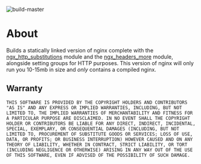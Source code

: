![build-master](https://github.com/TeddiO/custom-nginx/workflows/build-master/badge.svg?branch=master)
# About
Builds a statically linked version of nginx complete with the [ngx_http_substitutions](https://github.com/yaoweibin/ngx_http_substitutions_filter_module) module and the [ngx_headers_more](https://github.com/openresty/headers-more-nginx-module) module, alongside setting groups for HTTP purposes. This version of nginx will only run you 10-15mb in size and _only_ contains a compiled nginx.


## Warranty
```THIS SOFTWARE IS PROVIDED BY THE COPYRIGHT HOLDERS AND CONTRIBUTORS "AS IS" AND ANY EXPRESS OR IMPLIED WARRANTIES, INCLUDING, BUT NOT LIMITED TO, THE IMPLIED WARRANTIES OF MERCHANTABILITY AND FITNESS FOR A PARTICULAR PURPOSE ARE DISCLAIMED. IN NO EVENT SHALL THE COPYRIGHT HOLDER OR CONTRIBUTORS BE LIABLE FOR ANY DIRECT, INDIRECT, INCIDENTAL, SPECIAL, EXEMPLARY, OR CONSEQUENTIAL DAMAGES (INCLUDING, BUT NOT LIMITED TO, PROCUREMENT OF SUBSTITUTE GOODS OR SERVICES; LOSS OF USE, DATA, OR PROFITS; OR BUSINESS INTERRUPTION) HOWEVER CAUSED AND ON ANY THEORY OF LIABILITY, WHETHER IN CONTRACT, STRICT LIABILITY, OR TORT (INCLUDING NEGLIGENCE OR OTHERWISE) ARISING IN ANY WAY OUT OF THE USE OF THIS SOFTWARE, EVEN IF ADVISED OF THE POSSIBILITY OF SUCH DAMAGE.```
